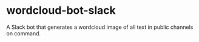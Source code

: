 # wordcloud-bot-slack
A Slack bot that generates a wordcloud image of all text in public channels on command.
